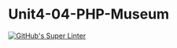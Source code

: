 # Unit4-04-PHP-Museum
[![GitHub's Super Linter](https://github.com/ICS20-Programming-Remy-S/Unit4-04-PHP-Museum/workflows/GitHub's%20Super%20Linter/badge.svg)](https://github.com/ICS20-Programming-Remy-S/Unit4-04-PHP-Museum/actions)

